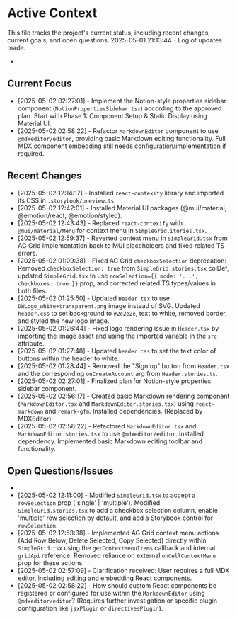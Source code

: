 # Active Context

  This file tracks the project's current status, including recent changes, current goals, and open questions.
  2025-05-01 21:13:44 - Log of updates made.

*

## Current Focus

*   [2025-05-02 02:27:01] - Implement the Notion-style properties sidebar component (`NotionPropertiesSidebar.tsx`) according to the approved plan. Start with Phase 1: Component Setup & Static Display using Material UI.
*   [2025-05-02 02:58:22] - Refactor `MarkdownEditor` component to use `@mdxeditor/editor`, providing basic Markdown editing functionality. Full MDX component embedding still needs configuration/implementation if required.

## Recent Changes

*   [2025-05-02 12:14:17] - Installed `react-contexify` library and imported its CSS in `.storybook/preview.ts`.
*   [2025-05-02 12:42:01] - Installed Material UI packages (@mui/material, @emotion/react, @emotion/styled).
*   [2025-05-02 12:43:43] - Replaced `react-contexify` with `@mui/material/Menu` for context menu in `SimpleGrid.itories.tsx`.
*   [2025-05-02 12:59:37] - Reverted context menu in `SimpleGrid.tsx` from AG Grid implementation back to MUI placeholders and fixed related TS errors.
*   [2025-05-02 01:09:38] - Fixed AG Grid `checkboxSelection` deprecation: Removed `checkboxSelection: true` from `SimpleGrid.stories.tsx` colDef, updated `SimpleGrid.tsx` to use `rowSelection={{ mode: '...', checkboxes: true }}` prop, and corrected related TS types/values in both files.
*   [2025-05-02 01:25:50] - Updated `Header.tsx` to use `DWLogo_white+transparent.png` image instead of SVG. Updated `header.css` to set background to `#2e2e2e`, text to white, removed border, and styled the new logo image.
*   [2025-05-02 01:26:44] - Fixed logo rendering issue in `Header.tsx` by importing the image asset and using the imported variable in the `src` attribute.
*   [2025-05-02 01:27:48] - Updated `header.css` to set the text color of buttons within the header to white.
*   [2025-05-02 01:28:44] - Removed the "Sign up" button from `Header.tsx` and the corresponding `onCreateAccount` arg from `Header.stories.ts`.
*   [2025-05-02 02:27:01] - Finalized plan for Notion-style properties sidebar component.
*   [2025-05-02 02:56:17] - Created basic Markdown rendering component (`MarkdownEditor.tsx` and `MarkdownEditor.stories.tsx`) using `react-markdown` and `remark-gfm`. Installed dependencies. (Replaced by MDXEditor)
*   [2025-05-02 02:58:22] - Refactored `MarkdownEditor.tsx` and `MarkdownEditor.stories.tsx` to use `@mdxeditor/editor`. Installed dependency. Implemented basic Markdown editing toolbar and functionality.

## Open Questions/Issues

*
*   [2025-05-02 12:11:00] - Modified `SimpleGrid.tsx` to accept a `rowSelection` prop ('single' | 'multiple'). Modified `SimpleGrid.stories.tsx` to add a checkbox selection column, enable 'multiple' row selection by default, and add a Storybook control for `rowSelection`.
*   [2025-05-02 12:53:38] - Implemented AG Grid context menu actions (Add Row Below, Delete Selected, Copy Selected) directly within `SimpleGrid.tsx` using the `getContextMenuItems` callback and internal `gridApi` reference. Removed reliance on external `onCellContextMenu` prop for these actions.
*   [2025-05-02 02:57:09] - Clarification received: User requires a full MDX editor, including editing and embedding React components.
*   [2025-05-02 02:58:22] - How should custom React components be registered or configured for use within the `MarkdownEditor` using `@mdxeditor/editor`? (Requires further investigation or specific plugin configuration like `jsxPlugin` or `directivesPlugin`).